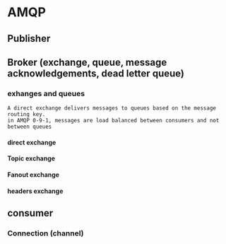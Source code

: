 # AMQP
## Publisher
## Broker (exchange, queue, message acknowledgements, dead letter queue)
### exhanges and queues
    A direct exchange delivers messages to queues based on the message routing key.
    in AMQP 0-9-1, messages are load balanced between consumers and not between queues
#### direct exchange
#### Topic exchange
#### Fanout exchange
#### headers exchange

## consumer
### Connection (channel)
